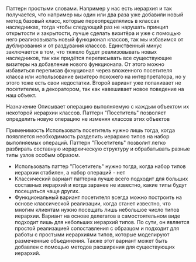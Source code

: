 ﻿Паттерн простыми словами. Например у нас есть иерархия и так получается, что например мы один или два раза уже добавили новый метод базовый класс, 
которые переопределялись в классах наследниках, тогда чтобы следующий раз не нарушать принцип открытости и закрытости, лучше сделать визитёра и уже
с помощью него реализовывать новый функционал классов, так мы избавимся от дублирования и от раздувания классов. Единственный минус заключается в том,
что тяжело будет реализовывать новых наследников, так как придётся переписывать все существующие визитеры на добавление нового функционала. 
От этого можно избавиться переписав фкнуционал через вложенного посетителя класса или использование визитеро похожего на интерпретатора, но у этого тоже
есть свои недостатки. Второй вариант уже попахивает не посетителем, а декоратором, так как навешивает новое поведение на наш объект.

Назначение
Описывает операцию выполняемую с каждым объектом их некоторой иерархии классов. 
Паттерн "Посетитель" позволяет определить новую операцию не изменяя классов этих объектов

Применимость
Использовать посетитель нужно лишь тогда, когда появляется необходимость разделить иерархию типов на набор выполняемых операций.
Паттерн "Посетитель" позволит легко разбирать составную иерархическую структуру и обрабатывать разные типы узлов особым образом.
 - Использовать паттер "Посетитель" нужно тогда, когда набор типов иерархии стабилен, а набор операций - нет
 - Классический вариант паттерна лучше всего подходит для больших составных иерархий и когда заранее не известно, какие типы будут посещаться чаще других.
 - Функциональный вариант посетителя всегда можно построить на основе классической реализации, когда станет известно, 
 что многим клиентам нужно посещать лишь небольшое число типов иерархии. Вариант на основе делегатов в самостоятельном виде 
 подходит лишь для небольших иерархий типов. По сути, он является простой реализацией сопоставления с образцом и подходит для работы с простыми
 иерархиями типов, которые моделируют размеченные объединения. Также этот вариант может быть добавлен с помощью методов расширения для существующих иерархий.